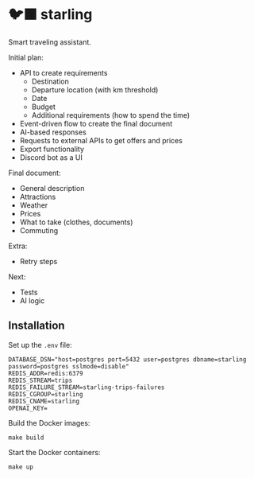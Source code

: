 # 🐦‍⬛ starling

Smart traveling assistant.

Initial plan:

- API to create requirements
  - Destination
  - Departure location (with km threshold)
  - Date
  - Budget
  - Additional requirements (how to spend the time)
- Event-driven flow to create the final document
- AI-based responses
- Requests to external APIs to get offers and prices
- Export functionality
- Discord bot as a UI

Final document:

- General description
- Attractions
- Weather
- Prices
- What to take (clothes, documents)
- Commuting

Extra:

- Retry steps

Next:

- Tests
- AI logic

## Installation

Set up the `.env` file:

```
DATABASE_DSN="host=postgres port=5432 user=postgres dbname=starling password=postgres sslmode=disable"
REDIS_ADDR=redis:6379
REDIS_STREAM=trips
REDIS_FAILURE_STREAM=starling-trips-failures
REDIS_CGROUP=starling
REDIS_CNAME=starling
OPENAI_KEY=
```

Build the Docker images:

```
make build
```

Start the Docker containers:

```
make up
```
